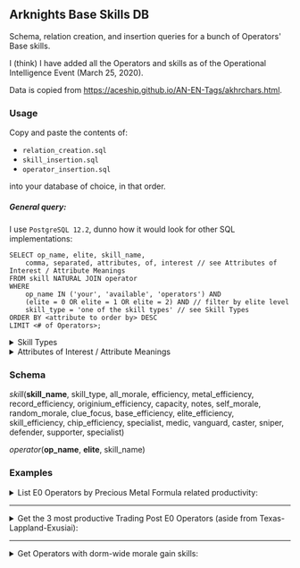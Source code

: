 ## Arknights Base Skills DB
Schema, relation creation, and insertion queries for a bunch of Operators' Base skills.

I (think) I have added all the Operators and skills as of the Operational Intelligence Event (March 25, 2020).

Data is copied from https://aceship.github.io/AN-EN-Tags/akhrchars.html.

### Usage
Copy and paste the contents of:

- `relation_creation.sql`
- `skill_insertion.sql`
- `operator_insertion.sql`

into your database of choice, in that order.

##### General query:

I use `PostgreSQL 12.2`, dunno how it would look for other SQL implementations:
```
SELECT op_name, elite, skill_name,
    comma, separated, attributes, of, interest // see Attributes of Interest / Attribute Meanings
FROM skill NATURAL JOIN operator
WHERE
    op_name IN ('your', 'available', 'operators') AND
    (elite = 0 OR elite = 1 OR elite = 2) AND // filter by elite level
    skill_type = 'one of the skill types' // see Skill Types
ORDER BY <attribute to order by> DESC
LIMIT <# of Operators>;
```

<details>
<summary>Skill Types</summary>

- `'hq'`: Control Center
- `'power'`: Power Plant
- `'factory'`: Factory
- `'trade'`: Trading Post
- `'dorm'`: Dormitory
- `'reception'`: Reception Room
- `'workshop'`: Workshop
- `'office'`: Office
- `'training'`: Training Room
</details>

<details>
<summary>Attributes of Interest / Attribute Meanings</summary>

`'hq'` attributes:
- `efficiency`: all Trade Posts' order acquisition efficiency modifier
- `all_morale`: morale consumed per hour modifier , for all Control Center Operators
- `notes`: special conditions

`'power'` attributes:
- `efficiency`: drone recharge rate modifier

`'factory'` attributes:
- `metal_efficiency`: Precious Metal productivity modifier
- `record_efficiency`: Battle Record productivity modifier
- `originium_efficiency`: Originium Materials productivity modifier
- `capacity`: capacity limit modifier
- `self_morale`: morale consumed per hour modifier, for Operator
- `notes`: special conditions

`'trade'` attributes:
- `efficiency`: order acquisition efficiency modifier
- `capacity`: order limit modifier
- `self_morale`: morale consumed per hour modifier, for Operator
- `notes`: special conditions

`'dorm'` attributes:
- `self_morale`: self morale recovered per hour modifier
- `random_morale`: randomly pick one Operator in Dormitory to gain an additional &lt;value&gt; morale, once per hour
- `all_morale`: morale recovered per hour modifier for all Operators in that Dormitory

`'reception'` attributes:
- `efficiency`: Clue search speed modifier
- `clue_focus`: increases the chance of finding Clue #&lt;value&gt;

`'workshop'` attributes:
- `base_efficiency`: byproduct chance modifier for Base Material
- `elite_efficiency`: byproduct chance modifier for Elite Material
- `skill_efficiency`: byproduct chance modifier for Skill Summary
- `chip_efficiency`: byproduct chance modifier for Chip

`'office'` attributes:
- `efficiency`: HR accumulation speed modifier

`'training'` attributes:
- `guard`: Guard Operators' Specialization training speed modifier
- `medic`: Medic Operators' Specialization training speed modifier
- `vanguard`: Vanguard Operators' Specialization training speed modifier
- `caster`: Caster Operators' Specialization training speed modifier
- `sniper`: Sniper Operators' Specialization training speed modifier
- `defender`: Defender Operators' Specialization training speed modifier
- `supporter`: Supporter Operators' Specialization training speed modifier
- `specialist`: Specialist Operators' Specialization training speed modifier
</details>

### Schema

*skill*(**skill_name**, skill_type, all_morale, efficiency, metal_efficiency, record_efficiency, originium_efficiency, capacity, notes, self_morale, random_morale, clue_focus, base_efficiency, elite_efficiency, skill_efficiency, chip_efficiency, specialist, medic, vanguard, caster, sniper, defender, supporter, specialist)

*operator*(**op_name**, **elite**, skill_name)

### Examples
<details>
<summary>List E0 Operators by Precious Metal Formula related productivity:</summary>

```
SELECT op_name, skill_name, metal_efficiency
FROM operator NATURAL JOIN skill
WHERE
    skill_type = 'factory'
    AND elite = 0
ORDER BY metal_efficiency DESC;
```
Output:
```
  op_name   |          skill_name          | metal_efficiency
------------+------------------------------+------------------
 Haze       | Metalwork Alpha              |               30
 Jessica    | Standardization Beta         |               25
 Kroos      | Slowcoach                    |               25
 Vanilla    | Standardization Beta         |               25
 Popukar    | Troublemaker                 |               25
 Fang       | Hothead                      |               25
 Silence    | Rhine Tech Alpha             |               15
 Ptilopsis  | Rhine Tech Alpha             |               15
 Meteor     | Standardization Alpha        |               15
 Beagle     | Warehouse Organization Alpha |               10
 Cardigan   | Warehouse Organization Alpha |               10
 Cuora      | Warehouse Organization Beta  |               10
 Noir Corne | Warehouse Organization Beta  |               10
 FEater     | Combat Guidance Video        |                0
 Eyjafjalla | Volcanologist                |                0
 Vermeil    | Junkman                      |                0
 Vigna      | Combat Guidance Video        |                0
 Vulcan     | Craftsmanship Spirit Alpha   |               -5
(18 rows)
```
</details>

---

<details>
<summary>Get the 3 most productive Trading Post E0 Operators (aside from Texas-Lappland-Exusiai):</summary>

```
SELECT op_name, skill_name, efficiency
FROM operator NATURAL JOIN skill
WHERE
    op_name NOT IN ('Texas', 'Lappland', 'Exusiai')
    AND skill_type = 'trade'
    AND elite = 0
ORDER BY efficiency DESC
LIMIT 3;
```
Output:
```
 op_name  |  skill_name   | efficiency
----------+---------------+------------
 Gummy    | Communication |         30
 Midnight | Communication |         30
 Catapult | Communication |         30
(3 rows)
```
Well, I considered Yato's level 30 base skill to be an E1 skill, so it did actually return the optimal 3 E0 Operators for Trading Posts. There are actually 5 E0 Operators with 30% trading post productivity: Catapult, Yato, Gummy, Midnight, and Mousse.
</details>

---

<details>
<summary>Get Operators with dorm-wide morale gain skills:</summary>

```
SELECT op_name, elite, skill_name, all_morale
FROM operator NATURAL JOIN skill
WHERE
    skill_type = 'dorm' AND
    all_morale != 0;
```
Output:
```
   op_name   | elite |    skill_name    | all_morale 
-------------+-------+------------------+------------
 Amiya       |     2 | Violin Solo      |       0.15
 Durin       |     0 | Laziness         |       0.20
 Durin       |     1 | Sleepiness       |       0.25
 Nightingale |     0 | Inspiration      |       0.10
 Nightingale |     2 | Lady of the Lamp |       0.20
 Siege       |     0 | Leader           |       0.15
 Siege       |     2 | Lionheart        |       0.20
 Sora        |     0 | Idol             |       0.15
 Zima        |     0 | Leader           |       0.15
 Zima        |     2 | General Zima     |       0.20
(10 rows)
```
</details>
